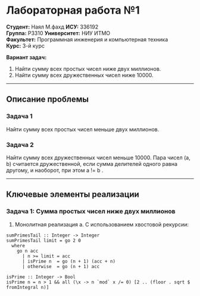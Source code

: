 # Лабораторная работа №1

**Студент:** Наял М.фахд 
**ИСУ:** 336192  
**Группа:** P3310
**Университет:** НИУ ИТМО  
**Факультет:** Программная инженерия и компьютерная техника  
**Курс:** 3-й курс



**Вариант задач:**
1. Найти сумму всех простых чисел ниже двух миллионов.
2. Найти сумму всех дружественных чисел ниже 10000.


---


## Описание проблемы

### Задача 1
 Найти сумму всех простых чисел меньше двух миллионов.

### Задача 2
 Найти сумму всех дружественных чисел меньше 10000. Пара чисел (a, b) считается дружественной, если сумма делителей одного равна другому, и наоборот, при этом  a != b .

---

## Ключевые элементы реализации

### Задача 1: Сумма простых чисел ниже двух миллионов

1. Монолитная реализация
a. С использованием хвостовой рекурсии:

```
sumPrimesTail :: Integer -> Integer
sumPrimesTail limit = go 2 0
  where
    go n acc
      | n >= limit = acc
      | isPrime n  = go (n + 1) (acc + n)
      | otherwise  = go (n + 1) acc

isPrime :: Integer -> Bool
isPrime n = n > 1 && all (\x -> n `mod` x /= 0) [2 .. (floor . sqrt $ fromIntegral n)]

```
